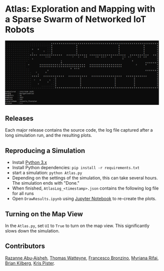 # Atlas: Exploration and Mapping with a Sparse Swarm of Networked IoT Robots

![](static/ui.png)

## Releases

Each major release contains the source code, the log file captured after a long simulation run, and the resulting plots.

## Reproducing a Simulation

- Install [Python 3.x](https://www.python.org/downloads/)
- Install Python dependencies: `pip install -r requirements.txt`
- start a simulation: `python Atlas.py`
- Depending on the settings of the simulation, this can take several hours. The simulation ends with "Done."
- When finished, `AtlasLog_<timestamp>.json` contains the following log file for all runs
- Open `DrawResults.ipynb` using [Jupyter Notebook](https://jupyter.org/) to re-create the plots.

## Turning on the Map View

In the `Atlas.py`, set `UI` to `True` to turn on the map view.
This significantly slows down the simulation.

## Contributors

[Razanne Abu-Aisheh](https://www.linkedin.com/in/razanne-abu-aisheh-602b06105/),
[Thomas Watteyne](http://www.thomaswatteyne.com),
[Francesco Bronzino](https://www.bell-labs.com/usr/francesco.bronzino),
[Myriana Rifai](https://www.linkedin.com/in/myriana-rifai-5b6b40b1/),
[Brian Kilberg](https://www.linkedin.com/in/brian-kilberg/),
[Kris Pister](https://bamlab.berkeley.edu/).
